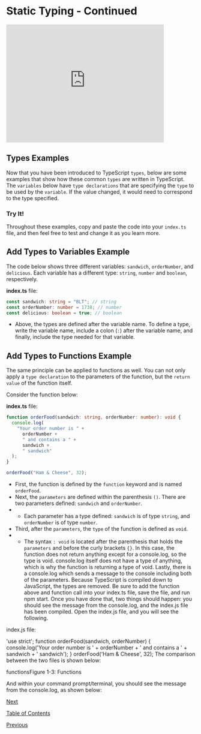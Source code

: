 # Static Typing - Continued

<iframe width="420" height="315" src="https://player.vimeo.com/external/304904262.hd.mp4?s=e697930fdf9ca9d7974da7f1ea0abe0a9dd94046&profile_id=175" frameborder="0" allowfullscreen></iframe>

## Types Examples

Now that you have been introduced to TypeScript `types`, below are some examples that show how these common `types` are written in TypeScript. The `variables` below have `type declarations` that are specifying the `type` to be used by the `variable`. If the value changed, it would need to correspond to the type specified.

### Try It!

Throughout these examples, copy and paste the code into your `index.ts` file, and then feel free to test and change it as you learn more.

## Add Types to Variables Example

The code below shows three different variables: `sandwich`, `orderNumber`, and `delicious`. Each variable has a different type: `string`, `number` and `boolean`, respectively.

**index.ts** file:

```ts
const sandwich: string = "BLT"; // string
const orderNumber: number = 1738; // number
const delicious: boolean = true; // boolean
```

- Above, the types are defined after the variable name. To define a type, write the variable name, include a colon (`:`) after the variable name, and finally, include the type needed for that variable.

## Add Types to Functions Example

The same principle can be applied to functions as well. You can not only apply a `type declaration` to the parameters of the function, but the `return value` of the function itself.

Consider the function below:

**index.ts** file:

```ts
function orderFood(sandwich: string, orderNumber: number): void {
  console.log(
    "Your order number is " +
      orderNumber +
      " and contains a " +
      sandwich +
      " sandwich"
  );
}

orderFood("Ham & Cheese", 32);
```

- First, the function is defined by the `function` keyword and is named `orderFood`.
- Next, the `parameters` are defined within the parenthesis `()`. There are two parameters defined: `sandwich` and `orderNumber`.
- - Each parameter has a type defined: `sandwich` is of type `string`, and `orderNumber` is of type `number`.
- Third, after the `parameters`, the `type` of the function is defined as `void`.
- - The syntax `: void` is located after the parenthesis that holds the `parameters` and before the curly brackets `{}`.
    In this case, the function does not return anything except for a console.log, so the type is void.
    console.log itself does not have a type of anything, which is why the function is returning a type of void.
    Lastly, there is a console.log which sends a message to the console including both of the parameters.
    Because TypeScript is compiled down to JavaScript, the types are removed. Be sure to add the function above and function call into your index.ts file, save the file, and run npm start. Once you have done that, two things should happen: you should see the message from the console.log, and the index.js file has been compiled. Open the index.js file, and you will see the following.

index.js file:

'use strict';
function orderFood(sandwich, orderNumber) {
console.log('Your order number is ' + orderNumber + ' and contains a ' + sandwich + ' sandwich');
}
orderFood('Ham & Cheese', 32);
The comparison between the two files is shown below:

functionsFigure 1-3: Functions

And within your command prompt/terminal, you should see the message from the console.log, as shown below:

[Next](./7.md)

[Table of Contents](./README.md)

[Previous](./6.md)
